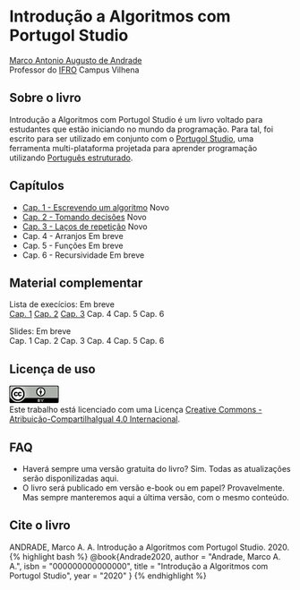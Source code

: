 # Introdução a Algoritmos com Portugol Studio

[Marco Antonio Augusto de Andrade](https://marcoandra.de)  
Professor do [IFRO](https://www.ifro.edu.br) Campus Vilhena

## Sobre o livro
Introdução a Algoritmos com Portugol Studio é um livro voltado para estudantes que estão iniciando no mundo da programação. Para tal, foi escrito para ser utilizado em conjunto com o [Portugol Studio](http://lite.acad.univali.br/portugol/), uma ferramenta multi-plataforma projetada para aprender programação utilizando [Português estruturado](https://pt.wikipedia.org/wiki/Portugol).

## Capítulos
* [Cap. 1 - Escrevendo um algoritmo](cap1.html) <span class="badge badge-warning">Novo</span>
* [Cap. 2 - Tomando decisões](cap2.html) <span class="badge badge-warning">Novo</span>
* [Cap. 3 - Laços de repetição](cap3.html) <span class="badge badge-info">Novo</span>
* Cap. 4 - Arranjos <span class="badge badge-info">Em breve</span>
* Cap. 5 - Funções <span class="badge badge-info">Em breve</span>
* Cap. 6 - Recursividade <span class="badge badge-info">Em breve</span>

## Material complementar
Lista de execícios: <span class="badge badge-info">Em breve</span>  
[Cap. 1](cap1-exercicios.html) [Cap. 2](cap2-exercicios.html) [Cap. 3](cap3-exercicios.html) Cap. 4 Cap. 5 Cap. 6

Slides: <span class="badge badge-info">Em breve</span>  
Cap. 1 Cap. 2 Cap. 3 Cap. 4 Cap. 5 Cap. 6

## Licença de uso
<a rel="license" href="http://creativecommons.org/licenses/by-sa/4.0/"><img alt="Licença Creative Commons" style="border-width:0" src="assets/images/cc.png" /></a><br />Este trabalho está licenciado com uma Licença <a rel="license" href="http://creativecommons.org/licenses/by-sa/4.0/">Creative Commons - Atribuição-CompartilhaIgual 4.0 Internacional</a>.

## FAQ
* Haverá sempre uma versão gratuita do livro? Sim. Todas as atualizações serão disponilizadas aqui.
* O livro será publicado em versão e-book ou em papel? Provavelmente. Mas sempre manteremos aqui a última versão, com o mesmo conteúdo.

## Cite o livro
ANDRADE, Marco A. A. Introdução a Algoritmos com Portugol Studio. 2020.  
{% highlight bash %}
@book{Andrade2020,
author = "Andrade, Marco A. A.",
isbn = "000000000000000",
title = "Introdução a Algoritmos com Portugol Studio",
year = "2020"
}
{% endhighlight %}
